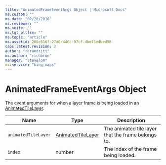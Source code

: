 ```yaml
---
title: "AnimatedFrameEventArgs Object | Microsoft Docs"
ms.custom: ""
ms.date: "02/28/2018"
ms.reviewer: ""
ms.suite: ""
ms.tgt_pltfrm: ""
ms.topic: "article"
ms.assetid: 208e516f-27a0-446c-97cf-dbe75e4bed58
caps.latest.revision: 2
author: "rbrundritt"
ms.author: "richbrun"
manager: "stevelom"
ms:service: "bing-maps"
---
```

# AnimatedFrameEventArgs Object
The event arguments for when a layer frame is being loaded in an [AnimatedTileLayer](../v8-web-control/animatedtilelayer-class.md).

| Name              | Type              | Description                                        |
|-------------------|-------------------|----------------------------------------------------|
| `animatedTileLayer` | [AnimatedTileLayer](../v8-web-control/animatedtilelayer-class.md) | The animated tile layer that the frame belongs to. |
| `index`             | number            | The index of the frame being loaded.               |
